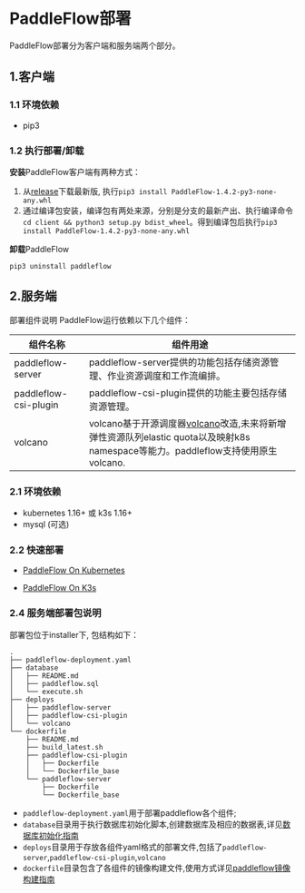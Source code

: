 # PaddleFlow部署
PaddleFlow部署分为客户端和服务端两个部分。
## 1.客户端
### 1.1 环境依赖
- pip3

### 1.2 执行部署/卸载

**安装**PaddleFlow客户端有两种方式：

1. 从[release](https://github.com/PaddlePaddle/PaddleFlow/releases)下载最新版, 执行`pip3 install PaddleFlow-1.4.2-py3-none-any.whl`
2. 通过编译包安装，编译包有两处来源，分别是分支的最新产出、执行编译命令`cd client && python3 setup.py bdist_wheel`。得到编译包后执行`pip3 install PaddleFlow-1.4.2-py3-none-any.whl`

**卸载**PaddleFlow

`pip3 uninstall paddleflow`

## 2.服务端
部署组件说明
PaddleFlow运行依赖以下几个组件：</br>

| 组件名称              | 组件用途 |
| --------------------- | -------- |
| paddleflow-server     | paddleflow-server提供的功能包括存储资源管理、作业资源调度和工作流编排。 |
| paddleflow-csi-plugin | paddleflow-csi-plugin提供的功能主要包括存储资源管理。 |
| volcano               | volcano基于开源调度器[volcano](https://volcano.sh/zh/docs/architecture)改造,未来将新增弹性资源队列elastic quota以及映射k8s namespace等能力。paddleflow支持使用原生volcano.  |


### 2.1 环境依赖
- kubernetes 1.16+ 或 k3s 1.16+
- mysql (可选)

### 2.2 快速部署

- [PaddleFlow On Kubernetes](install_paddleflow_on_k8s.md)

- [PaddleFlow On K3s](install_paddleflow_on_k3s.md)


### 2.4 服务端部署包说明
部署包位于installer下, 包结构如下：

```
.
├── paddleflow-deployment.yaml
├── database
│   ├── README.md
│   ├── paddleflow.sql
│   └── execute.sh
├── deploys
│   ├── paddleflow-server
│   ├── paddleflow-csi-plugin
│   └── volcano
└── dockerfile
    ├── README.md
    ├── build_latest.sh
    ├── paddleflow-csi-plugin
    │   ├── Dockerfile
    │   └── Dockerfile_base
    └── paddleflow-server
        ├── Dockerfile
        └── Dockerfile_base
```
- `paddleflow-deployment.yaml`用于部署paddleflow各个组件;
- `database`目录用于执行数据库初始化脚本,创建数据库及相应的数据表,详见[数据库初始化指南](../../../installer/database/README.md)
- `deploys`目录用于存放各组件yaml格式的部署文件,包括了`paddleflow-server`,`paddleflow-csi-plugin`,`volcano`
- `dockerfile`目录包含了各组件的镜像构建文件,使用方式详见[paddleflow镜像构建指南](../../../installer/dockerfile/README.md)